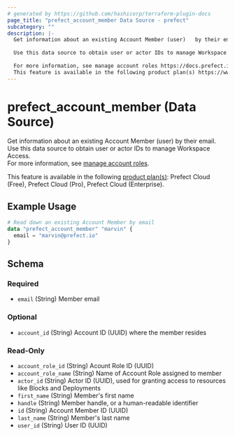 ```yaml
---
# generated by https://github.com/hashicorp/terraform-plugin-docs
page_title: "prefect_account_member Data Source - prefect"
subcategory: ""
description: |-
  Get information about an existing Account Member (user)	by their email.
  
  Use this data source to obtain user or actor IDs to manage Workspace Access.
  
  For more information, see manage account roles https://docs.prefect.io/v3/manage/cloud/manage-users/manage-teams.
  This feature is available in the following product plan(s) https://www.prefect.io/pricing: Prefect Cloud (Free), Prefect Cloud (Pro), Prefect Cloud (Enterprise).
---
```


# prefect_account_member (Data Source)

Get information about an existing Account Member (user)	by their email.
<br>
Use this data source to obtain user or actor IDs to manage Workspace Access.
<br>
For more information, see [manage account roles](https://docs.prefect.io/v3/manage/cloud/manage-users/manage-teams).


This feature is available in the following [product plan(s)](https://www.prefect.io/pricing): Prefect Cloud (Free), Prefect Cloud (Pro), Prefect Cloud (Enterprise).

## Example Usage

```terraform
# Read down an existing Account Member by email
data "prefect_account_member" "marvin" {
  email = "marvin@prefect.io"
}
```

<!-- schema generated by tfplugindocs -->
## Schema

### Required

- `email` (String) Member email

### Optional

- `account_id` (String) Account ID (UUID) where the member resides

### Read-Only

- `account_role_id` (String) Acount Role ID (UUID)
- `account_role_name` (String) Name of Account Role assigned to member
- `actor_id` (String) Actor ID (UUID), used for granting access to resources like Blocks and Deployments
- `first_name` (String) Member's first name
- `handle` (String) Member handle, or a human-readable identifier
- `id` (String) Account Member ID (UUID)
- `last_name` (String) Member's last name
- `user_id` (String) User ID (UUID)
